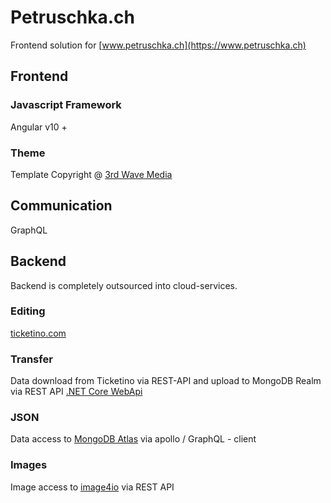 # Petruschka.ch
Frontend solution for [www.petruschka.ch](https://www.petruschka.ch)
## Frontend
### Javascript Framework
Angular v10 +

### Theme
Template Copyright @ [3rd Wave Media](http://themes.3rdwavemedia.com/)

## Communication
GraphQL

## Backend
Backend is completely outsourced into cloud-services.
### Editing
[ticketino.com](https://www.ticketino.com/)
### Transfer
Data download from Ticketino via REST-API and upload to MongoDB Realm via REST API  [.NET Core WebApi]()
### JSON
Data access to [MongoDB Atlas](https://www.mongodb.com/cloud/atlas) via apollo / GraphQL - client
### Images
Image access to [image4io](https://image4.io/) via REST API
